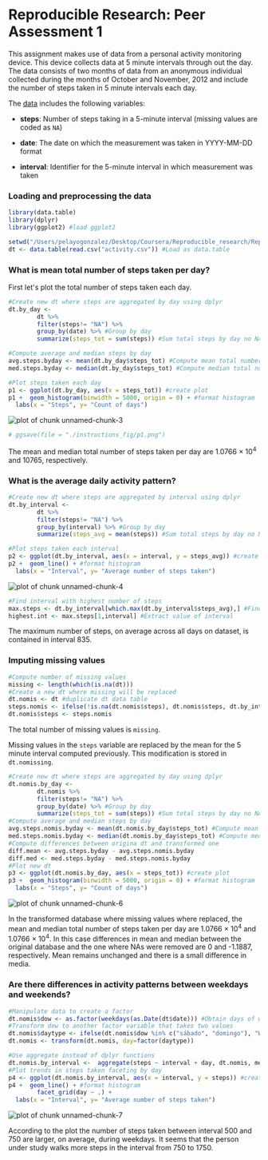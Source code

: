 # Reproducible Research: Peer Assessment 1

This assignment makes use of data from a personal activity monitoring
device. This device collects data at 5 minute intervals through out the
day. The data consists of two months of data from an anonymous
individual collected during the months of October and November, 2012
and include the number of steps taken in 5 minute intervals each day.

The [data](https://d396qusza40orc.cloudfront.net/repdata%2Fdata%2Factivity.zip) includes
the following variables:

- **steps**: Number of steps taking in a 5-minute interval (missing
    values are coded as `NA`)

- **date**: The date on which the measurement was taken in YYYY-MM-DD
    format

- **interval**: Identifier for the 5-minute interval in which
    measurement was taken

### Loading and preprocessing the data


```r
library(data.table)
library(dplyr)
library(ggplot2) #load ggplot2
```



```r
setwd("/Users/pelayogonzalez/Desktop/Coursera/Reproducible_research/RepData_PeerAssessment1")
dt <- data.table(read.csv("activity.csv")) #Load as data.table
```

### What is mean total number of steps taken per day?

First let's plot the total number of steps taken each day.

```r
#Create new dt where steps are aggregated by day using dplyr
dt.by_day <- 
        dt %>% 
        filter(steps!= "NA") %>%
        group_by(date) %>% #Group by day
        summarize(steps_tot = sum(steps)) #Sum total steps by day no NAs

#Compute average and median steps by day
avg.steps.byday <- mean(dt.by_day$steps_tot) #Compute mean total number steps by day
med.steps.byday <- median(dt.by_day$steps_tot) #Compute median total number steps by day

#Plot steps taken each day
p1 <- ggplot(dt.by_day, aes(x = steps_tot)) #create plot
p1 +  geom_histogram(binwidth = 5000, origin = 0) + #format histogram
  labs(x = "Steps", y= "Count of days")
```

![plot of chunk unnamed-chunk-3](./PA1_template_files/figure-html/unnamed-chunk-3.png) 

```r
# ggsave(file = "./instructions_fig/p1.png")
```

The mean and median total number of steps taken per day are 1.0766 &times; 10<sup>4</sup> and 10765, respectively.


### What is the average daily activity pattern?



```r
#Create new dt where steps are aggregated by interval using dplyr
dt.by_interval <- 
        dt %>% 
        filter(steps!= "NA") %>%
        group_by(interval) %>% #Group by day
        summarize(steps_avg = mean(steps)) #Sum total steps by day no NAs

#Plot steps taken each interval
p2 <- ggplot(dt.by_interval, aes(x = interval, y = steps_avg)) #create plot
p2 +  geom_line() + #format histogram 
  labs(x = "Interval", y= "Average number of steps taken")
```

![plot of chunk unnamed-chunk-4](./PA1_template_files/figure-html/unnamed-chunk-4.png) 

```r
#Find interval with highest number of steps
max.steps <- dt.by_interval[which.max(dt.by_interval$steps_avg),] #Find row with maximum
highest.int <- max.steps[1,interval] #Extract value of interval
```

The maximum number of steps, on average across all days on dataset, is contained in interval 835.

### Imputing missing values


```r
#Compute number of missing values
missing <- length(which(is.na(dt))) 
#Create a new dt where missing will be replaced
dt.nomis <- dt #duplicate dt data table
steps.nomis <- ifelse(!is.na(dt.nomis$steps), dt.nomis$steps, dt.by_interval$steps_avg) #create a vector that replaces NAs by
dt.nomis$steps <- steps.nomis
```
The total number of missing values is  `missing`.

Missing values in the `steps` variable are replaced by the mean for the 5 minute interval computed previously. This modification is stored in `dt.nomissing`.




```r
#Create new dt where steps are aggregated by day using dplyr
dt.nomis.by_day <- 
        dt.nomis %>% 
        filter(steps!= "NA") %>%
        group_by(date) %>% #Group by day
        summarize(steps_tot = sum(steps)) #Sum total steps by day no NAs
#Compute average and median steps by day
avg.steps.nomis.byday <- mean(dt.nomis.by_day$steps_tot) #Compute mean total number steps by day
med.steps.nomis.byday <- median(dt.nomis.by_day$steps_tot) #Compute median total number steps by day
#Compute differences between origina dt and transformed one
diff.mean <- avg.steps.byday - avg.steps.nomis.byday
diff.med <- med.steps.byday - med.steps.nomis.byday
#Plot new dt
p3 <- ggplot(dt.nomis.by_day, aes(x = steps_tot)) #create plot
p3 +  geom_histogram(binwidth = 5000, origin = 0) + #format histogram
  labs(x = "Steps", y= "Count of days")
```

![plot of chunk unnamed-chunk-6](./PA1_template_files/figure-html/unnamed-chunk-6.png) 

In the transformed database where missing values where replaced, the mean and median total number of steps taken per day are 1.0766 &times; 10<sup>4</sup> and 1.0766 &times; 10<sup>4</sup>. In this case differences in mean and median between the original database and the one where NAs were removed are 0 and -1.1887, respectively. Mean remains unchanged and there is a small difference in media. 

### Are there differences in activity patterns between weekdays and weekends?


```r
#Manipulate data to create a factor
dt.nomis$dow <- as.factor(weekdays(as.Date(dt$date))) #Obtain days of week
#Transform dow to another factor variable that takes two values
dt.nomis$daytype <- ifelse(dt.nomis$dow %in% c("sábado", "domingo"), "Weekend","Weekday")
dt.nomis <- transform(dt.nomis, day=factor(daytype))

#Use aggregate instead of dplyr functions
dt.nomis.by_interval <-  aggregate(steps ~ interval + day, dt.nomis, mean)
#Plot trends in steps taken faceting by day
p4 <- ggplot(dt.nomis.by_interval, aes(x = interval, y = steps)) #create plot
p4 +  geom_line() + #format histogram 
        facet_grid(day ~ .) +
  labs(x = "Interval", y= "Average number of steps taken") 
```

![plot of chunk unnamed-chunk-7](./PA1_template_files/figure-html/unnamed-chunk-7.png) 

According to the plot the number of steps taken between interval 500 and 750 are larger, on average, during weekdays. It seems that the person under study walks more steps in the interval from 750 to 1750.

